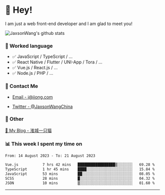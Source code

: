 # 👋 Hey!

I am just a web front-end developer and I am glad to meet you!

![JaxsonWang's github stats](https://github-readme-stats.vercel.app/api?username=JaxsonWang&&show_icons=true&&title_color=1abc9c&&icon_color=1abc9c)


### 📝 Worked language

- ✅ JavaScript / TypeScript / ...
- ✅ React Native / Flutter / UNI-App / Tora / ...
- ✅ Vue.js / React.js / ...
- ✅ Node.js / PHP / ...

### 📮 Contact Me

- [Email - i@iiong.com](mailto:i@iiong.com)

- [Twitter - @JaxsonWangChina](https://twitter.com/JaxsonWangChina)

### 🤪 Other

[📌 My Blog - 淮城一只猫](https://iiong.com)

### 📊 This week I spent my time on

<!--START_SECTION:waka-->

```txt
From: 14 August 2023 - To: 21 August 2023

Vue.js           7 hrs 42 mins   █████████████████▒░░░░░░░   69.28 %
TypeScript       1 hr 45 mins    ████░░░░░░░░░░░░░░░░░░░░░   15.84 %
JavaScript       53 mins         ██░░░░░░░░░░░░░░░░░░░░░░░   08.05 %
SCSS             28 mins         █░░░░░░░░░░░░░░░░░░░░░░░░   04.32 %
JSON             10 mins         ▒░░░░░░░░░░░░░░░░░░░░░░░░   01.60 %
```

<!--END_SECTION:waka-->

---
